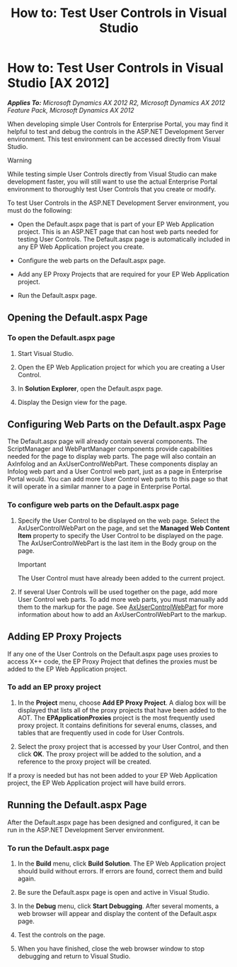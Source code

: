 ﻿---
title: 'How to: Test User Controls in Visual Studio'
TOCTitle: 'How to: Test User Controls in Visual Studio'
ms:assetid: a780f71c-bc60-4a6e-8923-98e342c10fd2
ms:mtpsurl: https://msdn.microsoft.com/en-us/library/Cc616458(v=AX.60)
ms:contentKeyID: 28119468
ms.date: 11/07/2012
mtps_version: v=AX.60
---

# How to: Test User Controls in Visual Studio [AX 2012]


_**Applies To:** Microsoft Dynamics AX 2012 R2, Microsoft Dynamics AX 2012 Feature Pack, Microsoft Dynamics AX 2012_

When developing simple User Controls for Enterprise Portal, you may find it helpful to test and debug the controls in the ASP.NET Development Server environment. This test environment can be accessed directly from Visual Studio.


> [!WARNING]
> <P>While testing simple User Controls directly from Visual Studio can make development faster, you will still want to use the actual Enterprise Portal environment to thoroughly test User Controls that you create or modify.</P>



To test User Controls in the ASP.NET Development Server environment, you must do the following:

  - Open the Default.aspx page that is part of your EP Web Application project. This is an ASP.NET page that can host web parts needed for testing User Controls. The Default.aspx page is automatically included in any EP Web Application project you create.

  - Configure the web parts on the Default.aspx page.

  - Add any EP Proxy Projects that are required for your EP Web Application project.

  - Run the Default.aspx page.

## Opening the Default.aspx Page

### To open the Default.aspx page

1.  Start Visual Studio.

2.  Open the EP Web Application project for which you are creating a User Control.

3.  In **Solution Explorer**, open the Default.aspx page.

4.  Display the Design view for the page.

## Configuring Web Parts on the Default.aspx Page

The Default.aspx page will already contain several components. The ScriptManager and WebPartManager components provide capabilities needed for the page to display web parts. The page will also contain an AxInfolog and an AxUserControlWebPart. These components display an Infolog web part and a User Control web part, just as a page in Enterprise Portal would. You can add more User Control web parts to this page so that it will operate in a similar manner to a page in Enterprise Portal.

### To configure web parts on the Default.aspx page

1.  Specify the User Control to be displayed on the web page. Select the AxUserControlWebPart on the page, and set the **Managed Web Content Item** property to specify the User Control to be displayed on the page. The AxUserControlWebPart is the last item in the Body group on the page.
    

    > [!IMPORTANT]
    > <P>The User Control must have already been added to the current project.</P>



2.  If several User Controls will be used together on the page, add more User Control web parts. To add more web parts, you must manually add them to the markup for the page. See [AxUserControlWebPart](axusercontrolwebpart.md) for more information about how to add an AxUserControlWebPart to the markup.

## Adding EP Proxy Projects

If any one of the User Controls on the Default.aspx page uses proxies to access X++ code, the EP Proxy Project that defines the proxies must be added to the EP Web Application project.

### To add an EP proxy project

1.  In the **Project** menu, choose **Add EP Proxy Project**. A dialog box will be displayed that lists all of the proxy projects that have been added to the AOT. The **EPApplicationProxies** project is the most frequently used proxy project. It contains definitions for several enums, classes, and tables that are frequently used in code for User Controls.

2.  Select the proxy project that is accessed by your User Control, and then click **OK**. The proxy project will be added to the solution, and a reference to the proxy project will be created.

If a proxy is needed but has not been added to your EP Web Application project, the EP Web Application project will have build errors.

## Running the Default.aspx Page

After the Default.aspx page has been designed and configured, it can be run in the ASP.NET Development Server environment.

### To run the Default.aspx page

1.  In the **Build** menu, click **Build Solution**. The EP Web Application project should build without errors. If errors are found, correct them and build again.

2.  Be sure the Default.aspx page is open and active in Visual Studio.

3.  In the **Debug** menu, click **Start Debugging**. After several moments, a web browser will appear and display the content of the Default.aspx page.

4.  Test the controls on the page.

5.  When you have finished, close the web browser window to stop debugging and return to Visual Studio.

